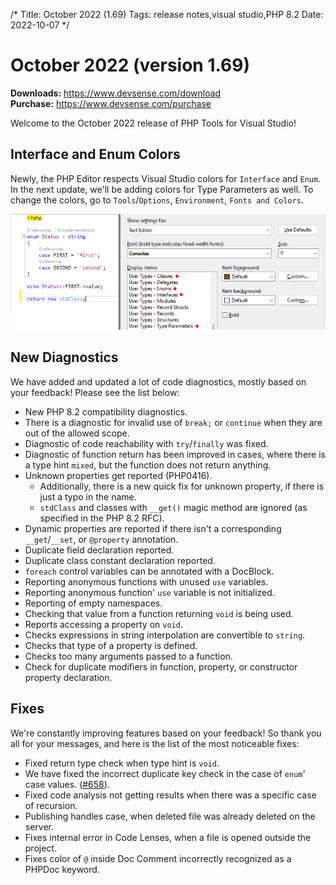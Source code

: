 /*
Title: October 2022 (1.69)
Tags: release notes,visual studio,PHP 8.2
Date: 2022-10-07
*/

# October 2022 (version 1.69)

**Downloads:** https://www.devsense.com/download<br/>
**Purchase:** https://www.devsense.com/purchase

Welcome to the October 2022 release of PHP Tools for Visual Studio!

## Interface and Enum Colors

Newly, the PHP Editor respects Visual Studio colors for `Interface` and `Enum`. In the next update, we'll be adding colors for Type Parameters as well. To change the colors, go to `Tools`/`Options`, `Environment`, `Fonts and Colors`.

![type colors](imgs/vs-type-colors.png)

## New Diagnostics

We have added and updated a lot of code diagnostics, mostly based on your feedback! Please see the list below:

- New PHP 8.2 compatibility diagnostics.
- There is a diagnostic for invalid use of `break;` or `continue` when they are out of the allowed scope.
- Diagnostic of code reachability with `try`/`finally` was fixed.
- Diagnostic of function return has been improved in cases, where there is a type hint `mixed`, but the function does not return anything.
- Unknown properties get reported (PHP0416).
  - Additionally, there is a new quick fix for unknown property, if there is just a typo in the name.
  - `stdClass` and classes with `__get()` magic method are ignored (as specified in the PHP 8.2 RFC).
- Dynamic properties are reported if there isn't a corresponding `__get`/`__set`, or `@property` annotation.
- Duplicate field declaration reported.
- Duplicate class constant declaration reported.
- `foreach` control variables can be annotated with a DocBlock.
- Reporting anonymous functions with unused `use` variables.
- Reporting anonymous function' `use` variable is not initialized.
- Reporting of empty namespaces.
- Checking that value from a function returning `void` is being used.
- Reports accessing a property on `void`.
- Checks expressions in string interpolation are convertible to `string`.
- Checks that type of a property is defined.
- Checks too many arguments passed to a function.
- Check for duplicate modifiers in function, property, or constructor property declaration.

## Fixes

We're constantly improving features based on your feedback! So thank you all for your messages, and here is the list of the most noticeable fixes:

- Fixed return type check when type hint is `void`.
- We have fixed the incorrect duplicate key check in the case of `enum`' case values. ([#658](https://community.devsense.com/d/658-problem-with-enums-as-keys)).
- Fixed code analysis not getting results when there was a specific case of recursion.
- Publishing handles case, when deleted file was already deleted on the server.
- Fixes internal error in Code Lenses, when a file is opened outside the project.
- Fixes color of `@` inside Doc Comment incorrectly recognized as a PHPDoc keyword.
